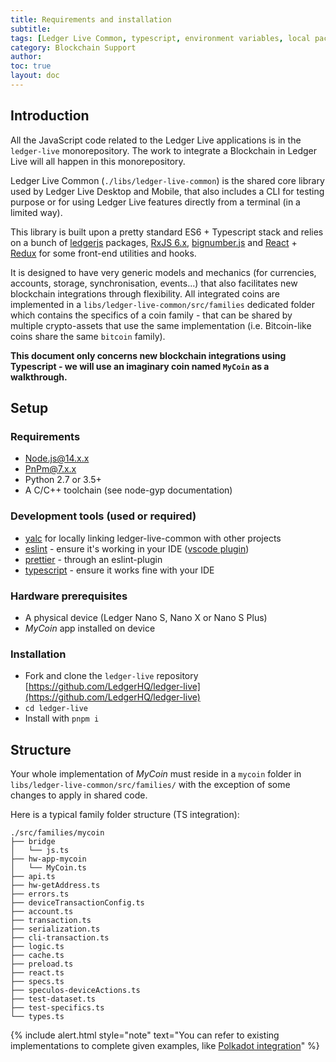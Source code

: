 ```yaml
---
title: Requirements and installation
subtitle:
tags: [Ledger Live Common, typescript, environment variables, local packages]
category: Blockchain Support
author:
toc: true
layout: doc
---
```


## Introduction

All the JavaScript code related to the Ledger Live applications is in the `ledger-live` monorepository. The work to integrate a Blockchain in Ledger Live will all happen in this monorepository.

Ledger Live Common (`./libs/ledger-live-common`) is the shared core library used by Ledger Live Desktop and Mobile, that also includes a CLI for testing purpose or for using Ledger Live features directly from a terminal (in a limited way).

This library is built upon a pretty standard ES6 + Typescript stack and relies on a bunch of [ledgerjs](https://github.com/LedgerHQ/ledgerjs) packages, [RxJS 6.x](https://github.com/ReactiveX/rxjs/tree/6.x), [bignumber.js](https://github.com/MikeMcl/bignumber.js) and [React](https://github.com/facebook/react/) + [Redux](https://github.com/reduxjs/redux) for some front-end utilities and hooks.

It is designed to have very generic models and mechanics (for currencies, accounts, storage, synchronisation, events...) that also facilitates new blockchain integrations through flexibility.
All integrated coins are implemented in a `libs/ledger-live-common/src/families` dedicated folder which contains the specifics of a coin family - that can be shared by multiple crypto-assets that use the same implementation (i.e. Bitcoin-like coins share the same `bitcoin` family).

**This document only concerns new blockchain integrations using Typescript - we will use an imaginary coin named `MyCoin` as a walkthrough.**

## Setup

### Requirements

- [Node.js@14.x.x](https://nodejs.org/)
- [PnPm@7.x.x](https://pnpm.io/)
- Python 2.7 or 3.5+
- A C/C++ toolchain (see node-gyp documentation)

### Development tools (used or required)

- [yalc](../yalc) for locally linking ledger-live-common with other projects
- [eslint](https://github.com/eslint/eslint) - ensure it's working in your IDE ([vscode plugin](https://marketplace.visualstudio.com/items?itemName=dbaeumer.vscode-eslint))
- [prettier](https://github.com/prettier/prettier) - through an eslint-plugin
- [typescript](https://www.typescriptlang.org/) - ensure it works fine with your IDE

### Hardware prerequisites

- A physical device (Ledger Nano S, Nano X or Nano S Plus)
- <i>MyCoin</i> app installed on device

### Installation

- Fork and clone the `ledger-live` repository [https://github.com/LedgerHQ/ledger-live](https://github.com/LedgerHQ/ledger-live)
- `cd ledger-live` 
- Install with `pnpm i`

## Structure

Your whole implementation of <i>MyCoin</i> must reside in a `mycoin` folder in `libs/ledger-live-common/src/families/` with the exception of some changes to apply in shared code.

Here is a typical family folder structure (TS integration):

```plaintext
./src/families/mycoin
├── bridge
│   └── js.ts
├── hw-app-mycoin
│   └── MyCoin.ts
├── api.ts
├── hw-getAddress.ts
├── errors.ts
├── deviceTransactionConfig.ts
├── account.ts
├── transaction.ts
├── serialization.ts
├── cli-transaction.ts
├── logic.ts
├── cache.ts
├── preload.ts
├── react.ts
├── specs.ts
├── speculos-deviceActions.ts
├── test-dataset.ts
├── test-specifics.ts
└── types.ts
```

<!--  -->
{% include alert.html style="note" text="You can refer to existing implementations to complete given examples, like <a href='https://github.com/LedgerHQ/ledger-live/tree/develop/libs/ledger-live-common/src/families/polkadot'>Polkadot integration</a>" %}
<!--  -->

